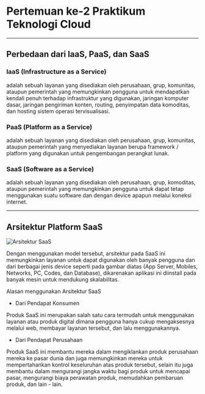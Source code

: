 # Pertemuan ke-2 Praktikum Teknologi Cloud

---

## Perbedaan dari IaaS, PaaS, dan SaaS

### IaaS (Infrastructure as a Service)
adalah sebuah layanan yang disediakan oleh perusahaan, grup, komunitas, ataupun pemerintah yang memungkinkan pengguna untuk mendapatkan kendali penuh terhadap infrastruktur yang digunakan, jaringan komputer dasar, jaringan pengiriman konten, routing, penyimpatan data komoditas, dan hosting sistem operasi tervisualisasi.

### PaaS (Platform as a Service)
adalah sebuah layanan yang disediakan oleh perusahaan, grup, komunitas, ataupun pemerintah yang menyediakan layanan berupa framework / platform yang digunakan untuk pengembangan perangkat lunak.

### SaaS (Software as a Service)
adalah sebuah layanan yang disediakan oleh perusahaan, grup, komoditas, ataupun pemerintah yang memungkinkan pengguna untuk dapat tetap menggunakan suatu software dan dengan device apapun melalui koneksi internet.

---

## Arsitektur Platform SaaS

![Arsitektur SaaS](https://github.com/amharnh13/tekn-cloud-computing/blob/master/minggu-02/Image/saas-arsitektur.png)

Dengan menggunakan model tersebut, arsitektur pada SaaS ini memungkinkan layanan untuk dapat digunakan oleh banyak pengguna dan dari berbagai jenis device seperti pada gambar diatas (App Server, Mobiles, Networks, PC, Codes, dan Database), dikarenakan aplikasi ini diinstall pada banyak mesin untuk mendukung skalabilitas.

Alasan menggunakan Arsitektur SaaS

- Dari Pendapat Konsumen

Produk SaaS ini merupakan salah satu cara termudah untuk menggunakan layanan atau produk digital dimana pengguna hanya cukup mengaksesnya melalui web, membayar layanan tersebut, dan lalu menggunakannya.

- Dari Pendapat Perusahaan

Produk SaaS ini membantu mereka dalam mengiklankan produk perusahaan mereka ke pasar dunia dan juga memungkinkan mereka untuk mempertahankan kontrol keseluruhan atas produk tersebut, selain itu juga membantu dalam mengurangi jangka waktu bagi produk untuk mencapai pasar, mengurangi biaya perawatan produk, memudahkan pembaruan produk, dan lain - lain.


